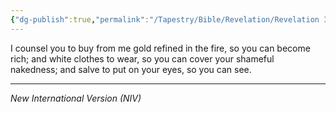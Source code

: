 ```yaml
---
{"dg-publish":true,"permalink":"/Tapestry/Bible/Revelation/Revelation 3_18a/","title":"Revelation 3:18a","hide":true,"tags":["bible-verse","bible-verse"],"dgHomeLink":true,"dgShowLocalGraph":true,"dgEnableSearch":true}
---
```


I counsel you to buy from me gold refined in the fire, so you can become rich; and white clothes to wear, so you can cover your shameful nakedness; and salve to put on your eyes, so you can see.

---
*New International Version (NIV)*